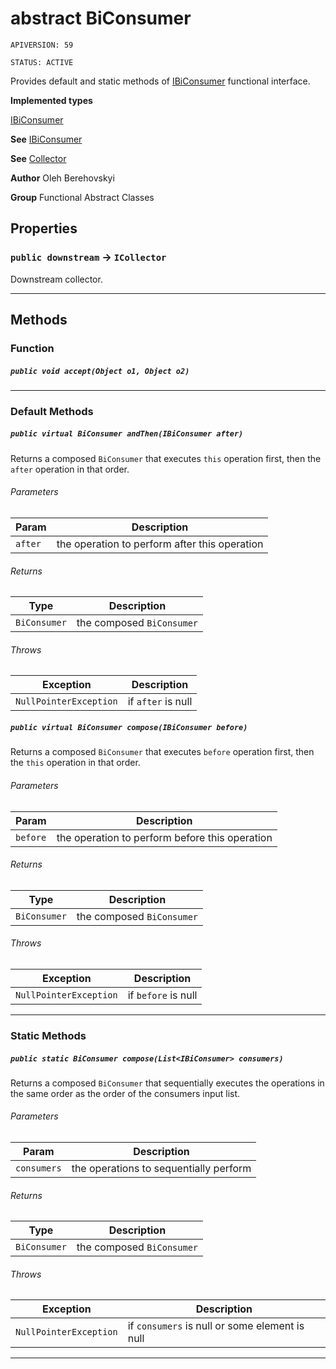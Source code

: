 # abstract BiConsumer

`APIVERSION: 59`

`STATUS: ACTIVE`

Provides default and static methods of
[IBiConsumer](/docs/Functional-Interfaces/IBiConsumer.md) functional interface.


**Implemented types**

[IBiConsumer](/docs/Functional-Interfaces/IBiConsumer.md)


**See** [IBiConsumer](/docs/Functional-Interfaces/IBiConsumer.md)


**See** [Collector](/docs/Functional-Abstract-Classes/Collector.md)


**Author** Oleh Berehovskyi


**Group** Functional Abstract Classes

## Properties

### `public downstream` → `ICollector`


Downstream collector.

---
## Methods
### Function
##### `public void accept(Object o1, Object o2)`
---
### Default Methods
##### `public virtual BiConsumer andThen(IBiConsumer after)`

Returns a composed `BiConsumer` that executes `this` operation first, then the `after` operation in that order.

###### Parameters

|Param|Description|
|---|---|
|`after`|the operation to perform after this operation|

###### Returns

|Type|Description|
|---|---|
|`BiConsumer`|the composed `BiConsumer`|

###### Throws

|Exception|Description|
|---|---|
|`NullPointerException`|if `after` is null|

##### `public virtual BiConsumer compose(IBiConsumer before)`

Returns a composed `BiConsumer` that executes `before` operation first, then the `this` operation in that order.

###### Parameters

|Param|Description|
|---|---|
|`before`|the operation to perform before this operation|

###### Returns

|Type|Description|
|---|---|
|`BiConsumer`|the composed `BiConsumer`|

###### Throws

|Exception|Description|
|---|---|
|`NullPointerException`|if `before` is null|

---
### Static Methods
##### `public static BiConsumer compose(List<IBiConsumer> consumers)`

Returns a composed `BiConsumer` that sequentially executes the operations in the same order as the order of the consumers input list.

###### Parameters

|Param|Description|
|---|---|
|`consumers`|the operations to sequentially perform|

###### Returns

|Type|Description|
|---|---|
|`BiConsumer`|the composed `BiConsumer`|

###### Throws

|Exception|Description|
|---|---|
|`NullPointerException`|if `consumers` is null or some element is null|

---
